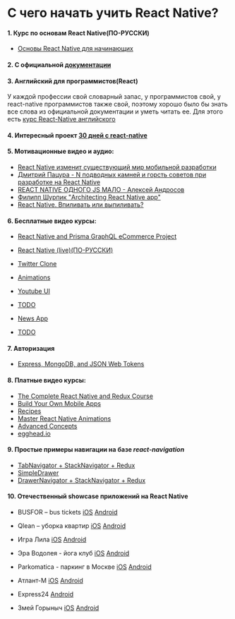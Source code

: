 # C чего начать учить React Native?

#### 1. Курс по основам React Native(ПО-РУССКИ)
 * [Основы React Native для начинающих](https://www.youtube.com/watch?v=tz_pOxQFcdo&list=PLth6QPteH5guFUwQj1iCdu-SOZ7O5KCz4)

#### 2. С официальной [документации](https://facebook.github.io/react-native/docs/getting-started.html)

#### 3. Английский для программистов(React)
У каждой профессии свой словарный запас, у программистов свой, у react-native программистов также свой, поэтому хорошо было бы знать все слова из официальной документации и уметь читать ее. Для этого есть [курс React-Native английского](https://www.memrise.com/course/1450006/react-react-native/)

#### 4. Интересный проект [30 дней с react-native](https://github.com/fangwei716/30-days-of-react-native)

#### 5. Мотивационные видео и аудио:
  * [React Native изменит существующий мир мобильной разработки](https://www.youtube.com/watch?v=Fdi6YcmBVG8&t=9s)
  * [Дмитрий Пацура - N подводных камней и горсть советов при разработке на React Native](https://youtu.be/qehnKIu30mY) 
  * [REACT NATIVE ОДНОГО JS МАЛО - Алексей Андросов](https://www.youtube.com/watch?v=RwTmWpZ0MyA)
  * [Филипп Шурпик "Architecting React Native app"](https://www.youtube.com/watch?v=3MmwAW1VnGo)
  * [React Native. Впиливать или выпиливать?](https://androiddev.apptractor.ru/android-dev-podkast-70/)

#### 6. Бесплатные видео курсы:
  * [React Native and Prisma GraphQL eCommerce Project](https://www.youtube.com/playlist?list=PLN3n1USn4xlmqhVdKMurNREwtiUpq-SFy)
    
  * [React Native (live)(ПО-РУССКИ)](https://youtu.be/BbqY_AyF_IM)
  * [Twitter Clone](https://github.com/react-native-village/react-native-video-tutorial)
  * [Animations](https://www.youtube.com/watch?v=XKgfszmI1bk)
  * [Youtube UI](https://www.youtube.com/watch?v=LdKtugH-sb8)
  * [TODO](https://www.youtube.com/watch?v=xb8uTN3qiUI)
  * [News App](https://www.youtube.com/watch?v=8id-MphYTAo)
  * [TODO](https://www.youtube.com/watch?v=AV41HahZEpU)
    
#### 7. Авторизация 
    
  * [Express, MongoDB, and JSON Web Tokens](https://medium.com/handlebar-labs/graphql-authentication-with-react-native-apollo-part-1-2-9613aacd80b3)
    

#### 8. Платные видео курсы:
  * [The Complete React Native and Redux Course](https://www.udemy.com/the-complete-react-native-and-redux-course)
  * [Build Your Own Mobile Apps](https://www.udemy.com/react-native-build-your-own-mobile-apps)
  * [Recipes](https://www.udemy.com/react-native-recipes-volume-1)
  * [Master React Native Animations](https://www.udemy.com/master-react-native-animations)
  * [Advanced Concepts](https://www.udemy.com/react-native-advanced)
  * [egghead.io](https://egghead.io/browse/frameworks/react-native)

    
#### 9. Простые примеры навигации на базе  *react-navigation*
  * [TabNavigator + StackNavigator + Redux](https://github.com/react-native-village/TabStackNavigatorRedux)
  * [SimpleDrawer](https://github.com/react-native-village/SimpleDrawer)
  * [DrawerNavigator + StackNavigator + Redux](https://github.com/react-native-village/DrawerStackNavigatorRedux)

#### 10. Отечественный showcase приложений на React Native
   *  BUSFOR – bus tickets [iOS](https://itunes.apple.com/app/busfor-bilety-na-avtobusy/id1029817513?ls=1&mt=8) [Android](https://play.google.com/store/apps/details?id=com.busfor.Busfor)

   *  Qlean – уборка квартир [iOS](https://itunes.apple.com/app/id1011771034?mt=8) [Android](https://play.google.com/store/apps/details?id=com.qlean.qlean)

   *  Игра Лила [iOS](https://itunes.apple.com/ru/app/дхарма/id1296604457?mt=8) [Android](https://play.google.com/store/apps/details?id=com.dharma)
   
   *  Эра Водолея - йога клуб [iOS](https://itunes.apple.com/app/id1313316908) [Android](https://play.google.com/store/apps/details?id=com.aquarianage)
   
   *  Parkomatica  - паркинг в Москве [iOS](https://itunes.apple.com/us/app/parkomatica-moscow-parking/id1268850750?mt=8) [Android](https://play.google.com/store/apps/details?id=ru.parkomatica&hl=ru)
      
   *  Атлант-М [iOS](https://itunes.apple.com/ru/app/атлант-м/id515931794?mt=8) [Android](https://play.google.com/store/apps/details?id=com.atlantm&hl=ru)
     
   *  Express24 [Android](https://play.google.com/store/apps/details?id=com.uznewmax.theflash) 

   *  Змей Горыныч [iOS](https://itunes.apple.com/ru/app/%D0%B0%D0%B7%D1%81-%D0%B7%D0%BC%D0%B5%D0%B9%D0%B3%D0%BE%D1%80%D1%8B%D0%BD%D1%8B%D1%87/id1378411298?l=ru&ls=1&mt=8) [Android](https://play.google.com/store/apps/details?id=com.gorynichthedragon.app) 
   
